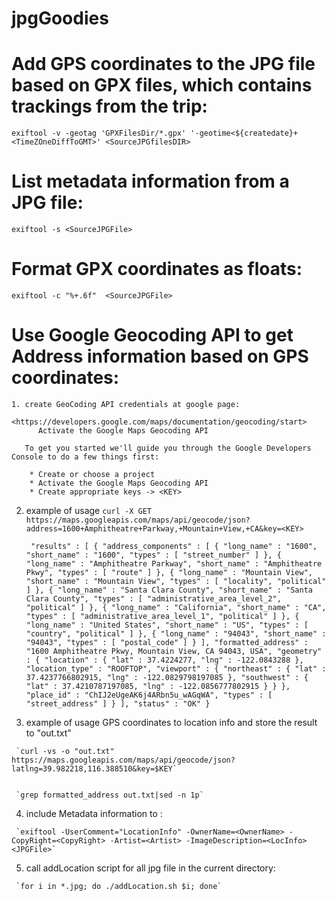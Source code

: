 # jpgGoodies

Add GPS coordinates to the JPG file based on GPX files, which contains trackings from the trip:
======================================================================
`exiftool -v -geotag 'GPXFilesDir/*.gpx' '-geotime<${createdate}+<TimeZOneDiffToGMT>' <SourceJPGfilesDIR>`

List metadata information from a JPG file:
==========================================

 `exiftool -s <SourceJPGFile>`

Format GPX coordinates as floats:
=================================

 `exiftool -c "%+.6f"  <SourceJPGFile>`
 
Use Google Geocoding API to get Address information based on GPS coordinates:
=============================================================================

    1. create GeoCoding API credentials at google page:
          <https://developers.google.com/maps/documentation/geocoding/start>
		  Activate the Google Maps Geocoding API

	   To get you started we'll guide you through the Google Developers Console to do a few things first:

        * Create or choose a project
        * Activate the Google Maps Geocoding API
        * Create appropriate keys -> <KEY>
  
   2.  example of usage
	  `curl -X GET  https://maps.googleapis.com/maps/api/geocode/json?address=1600+Amphitheatre+Parkway,+Mountain+View,+CA&key=<KEY>`
	
		 ` "results" : [
		 {
			"address_components" : [
			   {
				  "long_name" : "1600",
				  "short_name" : "1600",
				  "types" : [ "street_number" ]
			   },
			   {
				  "long_name" : "Amphitheatre Parkway",
				  "short_name" : "Amphitheatre Pkwy",
				  "types" : [ "route" ]
			   },
			   {
				  "long_name" : "Mountain View",
				  "short_name" : "Mountain View",
				  "types" : [ "locality", "political" ]
			   },
			   {
				  "long_name" : "Santa Clara County",
				  "short_name" : "Santa Clara County",
				  "types" : [ "administrative_area_level_2", "political" ]
			   },
			   {
				  "long_name" : "California",
				  "short_name" : "CA",
				  "types" : [ "administrative_area_level_1", "political" ]
			   },
			   {
				  "long_name" : "United States",
				  "short_name" : "US",
				  "types" : [ "country", "political" ]
			   },
			   {
				  "long_name" : "94043",
				  "short_name" : "94043",
				  "types" : [ "postal_code" ]
			   }
			],
			"formatted_address" : "1600 Amphitheatre Pkwy, Mountain View, CA 94043, USA",
			"geometry" : {
			   "location" : {
				  "lat" : 37.4224277,
				  "lng" : -122.0843288
			   },
			   "location_type" : "ROOFTOP",
			   "viewport" : {
				  "northeast" : {
					 "lat" : 37.4237766802915,
					 "lng" : -122.0829798197085
				  },
				  "southwest" : {
					 "lat" : 37.4210787197085,
					 "lng" : -122.0856777802915
				  }
			   }
			},
			"place_id" : "ChIJ2eUgeAK6j4ARbn5u_wAGqWA",
			"types" : [ "street_address" ]
		 }
	  ],
	  "status" : "OK"
      }`

   3.  example of usage GPS coordinates to location info and store the
   result to "out.txt"
   
     `curl -vs -o "out.txt" https://maps.googleapis.com/maps/api/geocode/json?latlng=39.982218,116.388510&key=$KEY`
   
   
     `grep formatted_address out.txt|sed -n 1p`

   4. include Metadata information to <JPGFile>:
   
     `exiftool -UserComment="LocationInfo" -OwnerName=<OwnerName> -CopyRight=<CopyRight> -Artist=<Artist> -ImageDescription=<LocInfo> <JPGFile>`

   5. call addLocation script for all jpg file in the current
      directory:
	  
	 `for i in *.jpg; do ./addLocation.sh $i; done` 
   

